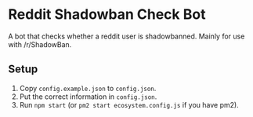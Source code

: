 # Reddit Shadowban Check Bot

A bot that checks whether a reddit user is shadowbanned. Mainly for use with /r/ShadowBan.

## Setup

1. Copy `config.example.json` to `config.json`.
2. Put the correct information in `config.json`.
3. Run `npm start` (or `pm2 start ecosystem.config.js` if you have pm2).
